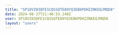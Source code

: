 ```yaml
---
title: "SP10VZ03QFE1CQSSQTE89YQ3EB6PDHZZNKEQJMQD8"
date: 2024-08-27T21:48:53.148Z
user: SP10VZ03QFE1CQSSQTE89YQ3EB6PDHZZNKEQJMQD8
layout: "users"
---
```

    